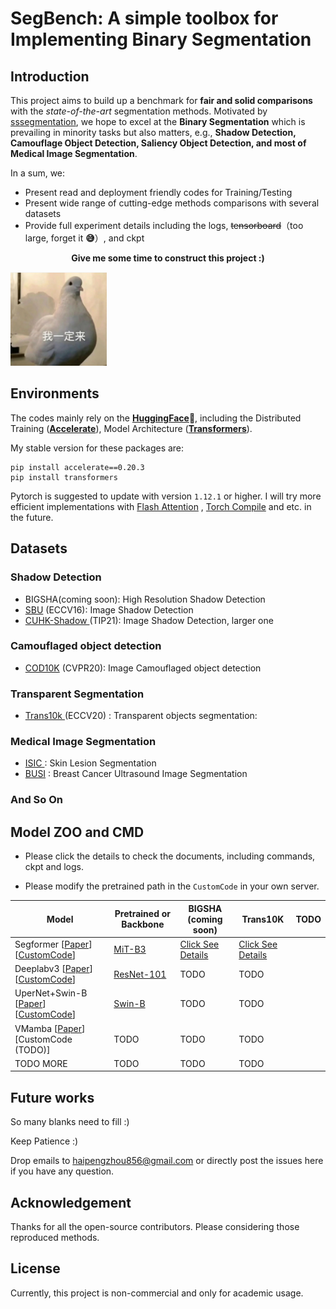 # SegBench: A simple toolbox for Implementing Binary Segmentation

## Introduction

This project aims to build up a benchmark for **fair and solid comparisons** with the *state-of-the-art* segmentation methods. Motivated by [sssegmentation](https://github.com/SegmentationBLWX/sssegmentation), we hope to excel at the **Binary Segmentation** which is prevailing in minority tasks but also matters, e.g., **Shadow Detection, Camouflage Object Detection, Saliency Object Detection, and most of Medical Image Segmentation**. 

In a sum, we:

* Present read and deployment friendly codes for Training/Testing
* Present wide range of cutting-edge methods comparisons with several datasets
* Provide full experiment details including the logs, ~~tensorboard~~（too large, forget it **😅**）, and ckpt

<center><b>Give me some time to construct this project :)</b></center>

![image-20240423135237987](./asset/image-20240423135237987.png)



## Environments

The codes mainly rely on the **[HuggingFace](https://huggingface.co/)🤗**, including the Distributed Training (**[Accelerate](https://huggingface.co/docs/accelerate/index)**), Model Architecture (**[Transformers](https://huggingface.co/docs/transformers/index)**).

My stable version for these packages are:

```
pip install accelerate==0.20.3
pip install transformers
```

Pytorch is suggested to update with version `1.12.1` or higher. I will try more efficient implementations with [Flash Attention](https://pytorch.org/blog/pytorch2-2/) , [Torch Compile](https://pytorch.org/tutorials/intermediate/torch_compile_tutorial.html) and etc. in the future.

## Datasets

### Shadow Detection

* BIGSHA(coming soon): High Resolution Shadow Detection
* [SBU](https://www3.cs.stonybrook.edu/~cvl/projects/shadow_noisy_label/index.html) (ECCV16): Image Shadow Detection
* [CUHK-Shadow ](https://github.com/xw-hu/CUHK-Shadow)(TIP21): Image Shadow Detection, larger one 

### Camouflaged object detection

* [COD10K](https://openaccess.thecvf.com/content_CVPR_2020/papers/Fan_Camouflaged_Object_Detection_CVPR_2020_paper.pdf) (CVPR20): Image Camouflaged object detection

### Transparent Segmentation

*  [Trans10k ](https://xieenze.github.io/projects/TransLAB/TransLAB.html)(ECCV20) : Transparent objects segmentation:

### Medical Image Segmentation

*  [ISIC ](https://www.isic-archive.com/): Skin Lesion Segmentation
* [BUSI](https://www.kaggle.com/datasets/aryashah2k/breast-ultrasound-images-dataset) : Breast Cancer Ultrasound Image Segmentation

### And So On



## Model ZOO and CMD

* Please click the details to check the documents, including commands, ckpt and logs.

* Please modify the pretrained path in the `CustomCode` in your own server.

| Model                                                        | Pretrained or Backbone                                       | BIGSHA (coming soon)                    | Trans10K                                | TODO |
| ------------------------------------------------------------ | ------------------------------------------------------------ | --------------------------------------- | --------------------------------------- | ---- |
| Segformer [[Paper](https://proceedings.neurips.cc/paper/2021/file/64f1f27bf1b4ec22924fd0acb550c235-Paper.pdf)] [[CustomCode](./benchmarks/segformer.py)] | [MiT-B3](https://huggingface.co/nvidia/segformer-b3-finetuned-ade-512-512/tree/main) | [Click See Details](./doc/Segformer.md) | [Click See Details](./doc/Segformer.md) |      |
| Deeplabv3 [[Paper](https://arxiv.org/abs/1802.02611)] [[CustomCode](./benchmarks/deeplab.py)] | [ResNet-101](https://download.pytorch.org/models/deeplabv3_resnet101_coco-586e9e4e.pth) | TODO                                    | TODO                                    |      |
| UperNet+Swin-B [[Paper](https://openaccess.thecvf.com/content_ECCV_2018/papers/Tete_Xiao_Unified_Perceptual_Parsing_ECCV_2018_paper.pdf)] [[CustomCode](./benchmarks/UperNet.py)] | [Swin-B](https://huggingface.co/openmmlab/upernet-swin-base/tree/main) | TODO                                    | TODO                                    |      |
| VMamba [[Paper](https://arxiv.org/abs/2401.10166)] [CustomCode (TODO)] | TODO                                                         | TODO                                    | TODO                                    |      |
| TODO MORE                                                    | TODO                                                         | TODO                                    | TODO                                    |      |

## Future works

So many blanks need to fill  :)

Keep Patience :)

Drop emails to haipengzhou856@gmail.com or directly post the issues here if you have any question.

## Acknowledgement

Thanks for all the open-source contributors. Please considering those reproduced methods.

## License

Currently, this project is non-commercial and only for academic usage.